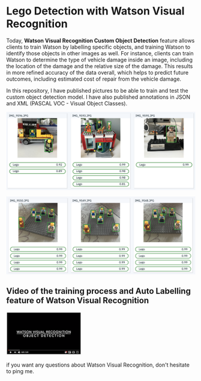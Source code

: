 # Lego Detection with Watson Visual Recognition

Today, **Watson Visual Recognition Custom Object Detection** feature allows clients to train Watson by labelling specific objects, and training Watson to identify those objects in other images as well. For instance, clients can train Watson to determine the type of vehicle damage inside an image, including the location of the damage and the relative size of the damage. This results in more refined accuracy of the data overall, which helps to predict future outcomes, including estimated cost of repair from the vehicle damage.

In this repository, I have published pictures to be able to train and test the custom object detection model. I have also published annotations in JSON and XML (PASCAL VOC - Visual Object Classes).

![Detect1](https://github.com/vperrinfr/Lego_Detection/blob/master/images/lego1.png)


![Detect2](https://github.com/vperrinfr/Lego_Detection/blob/master/images/lego2.png)


## Video of the training process and Auto Labelling feature of Watson Visual Recognition

[![Alt text](https://github.com/vperrinfr/Lego_Detection/blob/master/images/thumb.png)](https://www.youtube.com/watch?v=lNAbvpDCgKU)

if you want any questions about Watson Visual Recognition, don't hesitate to ping me.
